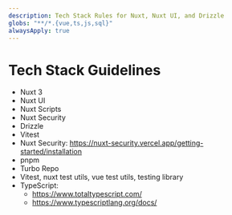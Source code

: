 ```yaml
---
description: Tech Stack Rules for Nuxt, Nuxt UI, and Drizzle
globs: "**/*.{vue,ts,js,sql}"
alwaysApply: true
---
```


# Tech Stack Guidelines

- Nuxt 3
- Nuxt UI
- Nuxt Scripts
- Nuxt Security
- Drizzle
- Vitest
- Nuxt Security: https://nuxt-security.vercel.app/getting-started/installation
- pnpm
- Turbo Repo
- Vitest, nuxt test utils, vue test utils, testing library
- TypeScript:
  - https://www.totaltypescript.com/
  - https://www.typescriptlang.org/docs/
